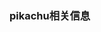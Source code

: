 <!--
 * @Author: 程英明
 * @Date: 2022-06-26 10:02:03
 * @LastEditTime: 2022-06-26 10:02:12
 * @LastEditors: 程英明
 * @Description: 
 * @FilePath: \doc-man\docs\other\websafety\pikachu.md
 * QQ:504875043@qq.com
-->
### pikachu相关信息
